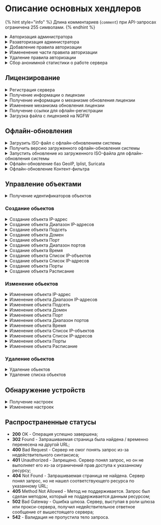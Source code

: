 # Описание основных хендлеров

{% hint style="info" %}
Длина комментариев (`comment`) при API-запросах ограничена 255 символами.
{% endhint %}

<details>

<summary>Авторизация администратора</summary>

```
POST /web/auth/login
```

**Json-тело запроса:**

```json5
{
    "login": "string",
    "password": "string",
    "rest_path": "string",
}
```
* `login` - логин, каталог администратора указывается после `@`. Примеры:
    * `admin` - локальный админ, без `@`;
    * `admin@ad_domain.ru` - AD/ALD администратор;
    * `admin@radius` - для RADIUS-администраторов `@radius`.
* `password` - пароль;
* `rest_path` - префикс URL, на который выставлять cookie. Например, `/` или `/rest`.

**Ответ на успешный запрос:** 200 ОК

После успешной авторизации сервер Ideco NGFW передает в заголовках куки. Пример значений:

```
set-cookie: insecure-ideco-session=02428c1c-fcd5-42ef-a533-5353da743806
set-cookie: __Secure-ideco-3ea57fca-65cb-439b-b764-d7337530f102=df164532-b916-4cda-a19b-9422c2897663:1663839003
```

Эти куки нужно передавать при каждом запросе после авторизации в заголовке запроса Cookie.

</details>

<details>

<summary>Разавторизация администратора</summary>

```
DELETE /web/admin/auth/login
```

**Ответ на успешный запрос:** 200 ОК

После успешной разавторизации сервер Ideco NGFW передает в заголовках куки. Пример значений:

```
set-cookie: insecure-ideco-session=""; expires=Thu, 01 Jan 1970 00:00:00 GMT; Max-Age=0; Path=/
set-cookie: __Secure-ideco-b7e3fb6f-7189-4f87-a4aa-1bdc02e18b34=""; HttpOnly; Max-Age=0; Path=/; SameSite=Strict; Secure
```

</details>

<details>
<summary>Добавление правила авторизации</summary>

```
POST /auth/rules
```

**Json-тело запроса:**

```json5
{
    "enabled": "boolean",
    "ip": "string" | "null",
    "mac": "string" | "null",   
    "user_id":  "integer",
    "always_logged": "boolean",
    "comment": "string"
}
```

* `enabled` - `true` для включения правила, `false` для выключения;
* `ip` - IP-адрес, который нужно авторизовать;
* `mac` - MAC-адрес, который нужно авторизовать;
* `always_logged` - авторизован всегда. Может быть включено только при указанном IP;
* `user_id` - идентификатор пользователя, к которому будет применено правило;
* `comment` - комментарий к правилу, может быть пустым, максимальная длина - 255 символов.

**Ответ на успещный запрос:**

```json5
{
    "id": "string"
}
```

* `id` - идентификатор созданного правила.

</details>

<details>
<summary>Измененение части правила авторизации</summary>

``` 
PATCH /auth/rules/<id правила>
```

```json5
{
    "enabled": "boolean",
    "ip": "string" | "null",
    "mac": "string" | "null",   
    "user_id":  "integer",
    "always_logged": "boolean",
    "comment": "string"
}
```

* `enabled` - `true` для включения правила, `false` для выключения;
* `ip` - IP-адрес, который нужно авторизовать;
* `mac` - MAC-адрес, который нужно авторизовать;
* `always_logged` - авторизован всегда. Может быть включено только при указанном IP;
* `user_id` - идентификатор пользователя, к которому будет применено правило;
* `comment` - комментарий к правилу, может быть пустым, максимальная длина - 255 символов.

**Ответ на успещный запрос:** 200 ОК

</details>

<details>
<summary>Удаление правила авторизации</summary>

```
DELETE /auth/rules/<id правила>
```

**Ответ на успешный запрос:** 200 OK

</details>

<details>
<summary>Сбор анонимной статистики о работе сервера</summary>

### Получение текущих настроек:

```
GET /gather_stat/settings
```

**Ответ на успешный запрос:**

```json5
{
    "enabled": "boolean"
}
```

* `enabled` - если `true`, то сбор анонимной статистики о работе сервера включен, `false` - выключен.

### Изменение настроек

```
PUT /gather_stat/settings
```

**Json-тело запроса**

```json5
{
    "enabled": "boolean"
}
```

**Ответ на успешный запрос:** 200 ОК

</details>

## Лицензирование

<details>
<summary>Регистрация сервера</summary>

```
POST /license/register
```

**Json-тело запроса:**

```json5
{
    "token": "string"
}
```

* `token` - получить токен лицензии можно в отделе продаж, он высылается в активационном письме;

**Ответ на успешный запрос:** 200 ОК

Чтобы добавить enterprise-demo лицензию, необходимо сначала получить токен лицензии в личном кабинете. Для этого выполните действия:

1\. Авторизуйтесь в личном кабинете MY.IDECO:

```
POST /api/v3/login
```

**Json-тело запроса:**

```json5
{
    "login": "string",
    "password": "string",
    "g_recaptcha_response": "string" | "null"
}
```

2\. Выполните запрос на регистрацию сервера:

```
PUT /api/v3/<company_id>/go_to_product
```

*  `company_id` - идентификатор компании пользователя, его можно получить по запросу `GET /api/v3/companies`.

**Ответ на успешный запрос:**

```json5
{
    "token": "string"
}
```

Используйте полученный токен в теле запроса при регистрации Ideco NGFW.

</details>

<details>
<summary>Получение информации о лицензии</summary>

```
GET /license/info
```

**Пример ответа на успешный запрос:**

```json5
{
    "modules": {
        "active_directory": {
            "available": true,
            "expiration_date": 1712400382.0
        },
        "kaspersky_av_for_web": {
            "available": true,
            "expiration_date": 1712400382.0
        },
        "kaspersky_av_for_mail": {
            "available": true,
            "expiration_date": 1712400382.0
        },
        "application_control": {
            "available": true,
            "expiration_date": 1712400382.0
        },
        "suricata": {
            "available": true,
            "expiration_date": 1712400382.0
        },
        "advanced_content_filter": {
            "available": true,
            "expiration_date": 1712400382.0
        },
        "standard_content_filter": {
            "available": false,
            "expiration_date": 0
        },
        "ips_advanced_rules": {
            "available": true,
            "expiration_date": 1712400382.0
        },
        "cluster": {
            "available": true,
            "expiration_date": 1712400382.0
        },
        "icsd": {
            "available": true,
            "max_users_count": 10000
        }
    },
    "general": {
        "available": true,
        "reason": "",
        "not_upgrade_after": 1712400382.0,
        "tech_support_end": 1712400382.0,
        "start_date": 1708944382.2658572,
        "expiration_date": 1712400382.0
    },
    "license_type": "enterprise-demo",
    "license_id": "UTM-3883264353",
    "server_name": "UTM",
    "last_update_time": 1708944385.1747465,
    "company_id": "Ideco",
    "server_id": "OQHsviy10sEOOQXWs-8c7tnwJb4AaOvplT2iJc-im677",
    "registered": true,
    "unreliable": false,
    "has_connection": true,
    "license_server": "https://my.ideco.ru"
}
```

**Если лицензия для данного сервера отсутствует:**

```json5
{
    "registered": false,
    "has_connection": true,
    "license_server": "https://my.ideco.ru"
}
```
</details>

<details>
<summary>Получение информации о механизме обновления лицензии</summary>

```
GET /license/update-type
```

**Ответ на успешный запрос:**

```json5
{
    "update_type": "auto" | "manual"
}
```

* `auto` - при автоматическом получении лицензии;
* `manual` - при ручной загрузке лицензии.

</details>

<details>
<summary>Изменение механизма обновления лицензии</summary>

```
PUT /license/update-type
```

**Json-тело запроса:**

```json5
{
    "update_type": "auto" | "manual"
}
```

**Ответ на успешный запрос:** 200 ОК

</details>

<details>
<summary>Получение ссылки для офлайн-регистрации</summary>

```
GET /license/license-get-offline-registration-url
```

**Ответ на успешный запрос:**

```json5
{
    "registration_url": "https://my.ideco.ru/ngfw?server_name=...hwid=...version=..."
}
```
* `server_name` - имя сервера Ideco NGFW;
* `hwid` - HWID сервера;
* `version` - версия сервера.

Получение ссылки для офлайн-регистрации сервера возможно только при ручном механизме обновления лицензии.

</details>

<details>
<summary>Загрузка файла с лицензией на NGFW</summary>

```
PUT /license/license-upload
```

**Тело запроса:** файл с лицензией в формате jwt, который можно скачать в личном кабинете MY.IDECO. Более подробная информация представлена в [статье](/settings/server-management/server-update.md#bazy-filtracii).

**Ответ на успешный запрос:** 200 ОК

</details>

## Офлайн-обновления

<details>
<summary>Загрузить ISO-файл с офлайн-обновлением системы</summary>

```
PUT /sysupdate/iso-upload
```

**Тело запроса:** ISO-файл с обновлением, который можно скачать в личном кабинете MY.IDECO по [ссылке](https://my.ideco.ru/ngfw/download).

**Ответ на успешный запрос:** 200 ОК

</details>

<details>
<summary>Получить версию загруженного офлайн-обновления системы</summary>

```
GET /sysupdate/iso-upload
```

**Ответ на успешный запрос:**

```json5
{
    "uploaded_iso_version": "SystemVersion" | "null"
}
```
* `null` - если ISO-файл не был загружен;
* `SystemVersion` - объект с описанием версии для загруженного ISO-файла:

```json5
{
    "major": "integer",
    "minor": "integer",
    "build": "integer",
    "timestamp": "integer",
    "vendor": "string",
    "product": "UTM" | "CC",
    "kind": "FSTEK" | "VPP" | "STANDARD" | "BPF",
    "release_type": "release" | "beta" | "devel"
}
```

* `major` - мажорный номер версии (например, 18);
* `minor` - минорный номер версии (например, 1);
* `build` - номер сборки (например, 42);
* `timestamp` - время сборки версии в формате UNIX timestamp;
* `vendor` - вендор продукта, значения могут быть произвольными;
* `product` - название продукта;
* `kind` - вид продукта;
* `release_type` - тип редакции.

</details>

<details>
<summary>Запустить обновление из загруженного ISO-файла для офлайн-обновления системы</summary>

```
PUT /sysupdate/iso-install
```

**Ответ на успешный запрос:** 200 ОК

</details>

<details>
<summary>Офлайн-обновление баз GeoIP, Iplist, Suricata</summary>

```
PUT /api/offline-update
```
**Тело запроса:** архивный файл с обновлением, который можно скачать в личном кабинете MY.IDECO. Более подробная информация представлена в [статье](/settings/server-management/server-update.md#bazy-filtracii). Архивный файл содержит:

* `ideco-header.json` - json-файл, словарь, содержащий ключи:
  * `hwid` - должно совпадать с HWID NGFW, на который загружается обновление;
  * `pack-type` - значение должно быть равно `suricata-iplist-geoip` для архива с обновлением базы данных GeoIP, Iplist, Suricata;
  * `geoip-timestamp` - timestamp создания базы GeoIP;
  * `iplist-timestamp` - timestamp создания базы Iplist;
  * `version` - значения атрибутов версии.
* `license.jwt` - файл с лицензией для этого NGFW, содержит подписанную лицензию в формате jwt;
* `ideco-geoip.mmdb` - файл обновления базы GeoIP;
* `iplist.tar.gz` - файл обновления списка IP-адресов;
* `suricata-rules.tar.gz` - файл обновления правил Suricata.

Файлы должны быть представлены именно в такой последовательности, других файлов в архиве быть не должно.

**Ответ на успешный запрос:** 200 ОК

</details>

<details>
<summary>Офлайн-обновление Контент-фильтра</summary>

```
PUT /content-filter/update_archive_upload
```
**Тело запроса:** архивный файл с офлайн-обновлением для **Контент-фильтра**, который можно скачать в личном кабинете MY.IDECO. Более подробная информация представлена в [статье](/settings/server-management/server-update.md#bazy-filtracii).

**Ответ на успешный запрос:** 200 ОК

</details>

## Управление объектами

<details>

<summary>Получение идентификаторов объектов</summary>

```
GET /aliases/<название обьекта> | all
```

**Ответ на успешный запрос:**

```json5
[
    {
        "comment": "string",
        "title": "string",
        "type": "string",
        "values": [
            "string" | "integer",
            "string" | "integer"
        ],
        "id": "type.id.1"
    }, 
{
        "comment": "string",
        "title": "string",
        "type": "string",
        "value": "string" | "integer",
        "id": "type.id.1"
    },
    ...
] 
```

В качестве ответа будет возвращен список всех объектов, существующих в NGFW:

* `protocol.ah` - протокол AH;
* `protocol.esp` - протокол ESP;
* `protocol.gre` - протокол GRE;
* `protocol.icmp` - протокол ICMP;
* `protocol.tcp` - протокол TCP;
* `protocol.udp` - протокол UDP;
* `quota.exceeded`- IP-адреса пользователей, которые превысили квоту;
* `any` - допускается любое значение в этом поле;
* `interface.external_any` - все внешние интерфейсы (равно таблице *Подключение к провайдеру* в веб-интерфейсе и включает в себя подключения к провайдеру по Ethernet/VPN);
* `interface.external_eth` - внешние Ethernet-интерфейсы;
* `interface.external_vpn` - внешние VPN-интерфейсы;
* `interface.ipsec_any` - IPsec-интерфейсы;
* `interface.local_any` - все локальные интерфейсы;
* `interface.tunnel_any` - все туннельные интерфейсы;
* `group.id.` - идентификатор группы пользователей;
* `interface.id.`- идентификатор конкретного интерфейса;
* `interface.utm_outgoing` - исходящий трафик устройства;
* `interface.vpn_traffic` - клиентский VPN-трафик;
* `interface.wccp_gre_any` - все WCCP GRE интерфейсы;
* `hip_profile.id.` - устройства без профиля;
* `security_group.guid.` - идентификатор группы безопасности AD;
* `user.id.` - идентификатор пользователя;
* `domain.id.` - идентификатор домена;
* `ip.id.` - идентификатор IP-адреса;
* `ip_range.id.` - идентификатор объекта *Диапазон адресов*;
* `address_list.id.` - идентификатор объекта *Список IP-объектов*;
* `list_of_iplists.id.` - идентификатор объекта *Список стран*;
* `port_list.id.` - идентификатор объекта *Порты*;
* `time_list.id.` - идентификатор объекта *Расписание*;
* `subnet.id.` - идентификатор объекта *Подсеть*;
* `port_range.id.` - идентификатор объекта *Диапазон портов*;
* `port.id.` - идентификатор объекта *Порт*;
* `time_range.id.` - идентификатор объекта *Время*.

</details>

### Создание обьектов

<details>

<summary>Создание объекта IP-адрес</summary>

```
POST /aliases/ip_addresses
```

**Json-тело запроса:**

```json5
{
    "title": "string",
    "comment": "string",
    "value": "string"
}
```

* `title` - название объекта. Максимальная длина - 42 символа;
* `comment` - комментарий к объекту. Может быть пустым, максимальная длина - 255 символов;
* `value` - IP-адрес в формате `192.168.0.0`.

**Ответ на успешный запрос:**

```json5
{
    "id": "string"
}
```

* `id` - идентификатор объекта IP-адрес.

</details>

<details>

<summary>Создание объекта Диапазон IP-адресов</summary>

```
POST /aliases/ip_ranges
```

**Json-тело запроса:**

```json5
{
    "title": "string", 
    "comment": "string", 
    "start": "string", 
    "end": "string"
}
```

* `title` - название объекта. Максимальная длина - 42 символа;
* `comment` - комментарий к объекту. Может быть пустым, максимальная длина - 255 символов;
* `start` - первый IP-адрес в диапазоне, например, `192.168.100.2`;
* `end` - последний IP-адрес в диапазоне, например, `192.168.100.15`.

**Ответ на успешный запрос:**

```json5
{
    "id": "string"
}
```

* `id` - идентификатор объекта Диапазон IP-адресов.

</details>

<details>

<summary>Создание объекта Подсеть</summary>

```
POST /aliases/networks
```

**Json-тело запроса:**

```json5
{
    "title": "string",
    "comment": "string",
    "value": "string"
}
```

* `title` - название объекта, максимальная длина - 42 символа;
* `comment` - комментарий к объекту, может быть пустым, максимальная длина - 255 символов;
* `value` - адрес подсети в формате `192.168.0.0/24` либо `192.168.0.0/255.255.255.0`.

**Ответ на успешный запрос:**

```json5
{
    "id": "string"
}
```

* `id` - идентификатор объекта Подсеть.

</details>

<details>

<summary>Создание объекта Домен</summary>

```
POST /aliases/domains
```

**Json-тело запроса:**

```json5
{
    "title": "string", 
    "comment": "string",
    "value": "string" 
}
```

* `title` - название объекта, максимальная длина - 42 символа;
* `comment` - комментарий к объекту, может быть пустым, максимальная длина - 255 символов;
* `value` - домен в формате mydomain.com.

**Ответ на успешный запрос:**

```json5
{
    "id": "string"
}
```

* `id` - идентификатор объекта Домен.

</details>

<details>

<summary>Создание объекта Порт</summary>

```
POST /aliases/ports
```

**Json-тело запроса:**

```json5
{
    "title": "string",
    "comment": "string",
    "value": "integer"
}
```

* `title` - название объекта, максимальная длина - 42 символа;
* `comment` - комментарий к объекту, может быть пустым, максимальная длина - 255 символов;
* `value` - номер порта в формате `8080`.

**Ответ на успешный запрос:**

```json5
{
    "id": "string"
}
```

* `id` - идентификатор объекта Порт.

</details>

<details>

<summary>Создание объекта Диапазон портов</summary>

```
POST /aliases/port_ranges
```

**Json-тело запроса:**

```json5
{
    "title": "string",
    "comment": "string",
    "start": "integer",
    "end": "integer"
}
```

* `title` - название объекта, максимальная длина - 42 символа;
* `comment` - комментарий к объекту, может быть пустым, максимальная длина - 255 символов;
* `start` - первый порт в диапазоне, например, `8080`;
* `end` - последний порт в диапазоне, например, `8090`.

**Ответ на успешный запрос:**

```json5
{
    "id": "string"
}
```

* `id` - идентификатор объекта Диапазон портов.

</details>

<details>

<summary>Создание объекта Время</summary>

```
POST /aliases/time_ranges
```

**Json-тело запроса:**

```json5
{
    "title": "string",
    "comment": "string",
    "weekdays": [ "integer" ],
    "start": "string",
    "end": "string",
    "period": {
            "first": "integer",
            "last": "integer"
        }
}
```

* `title` - название объекта. Максимальная длина - 42 символа;
* `comment` - комментарий к объекту. Может быть пустым, максимальная длина - 255 символов;
* `weekdays` - список дней недели, где 1-пн, 2-вт ... 7-вс;
* `start` - начало временного отрезка в формате `ЧЧ:ММ`;
* `end` - конец временного отрезка в формате `ЧЧ:ММ`;
* `first` - момент начала срока действия в формате `ГГГГММДДЧЧММСС`, например, `20240215000000`;
* `last` - момент окончания срока действия в формате `ГГГГММДДЧЧММСС`, например, `20240229235959`.

Если для `period` установить значение `null`, у объекта будет включена опция **Бессрочно**.

**Ответ на успешный запрос:**

```json5
{
    "id": "string"
}
```

* `id` - идентификатор объекта Время.

</details>

<details>

<summary>Создание объекта Список IP-объектов</summary>

```
POST /aliases/lists/addresses
```

**Json-тело запроса:**

```json5
{
    "title": "string",
    "comment": "string", 
    "values": [ "string" ]
}
```

* `title` - название объекта, максимальная длина - 42 символа;
* `comment` - комментарий к объекту, может быть пустым, максимальная длина - 255 символов;
* `value` - идентификаторы IP-объектов, через запятую.

**Ответ на успешный запрос:**

```json5
{
    "id": "string"
}
```

* `id` - идентификатор объекта Список IP-объектов.

</details>

<details>

<summary>Создание объекта Список IP-адресов</summary>

```
POST /aliases/ip_address_lists
```

**Json-тело запроса:**

```json5
{
    "title": "string",
    "comment": "string",
    "values": [ "string" ] 
}
```

* `title` - название объекта, максимальная длина - 42 символа;
* `comment` - комментарий к объекту, может быть пустым, максимальная длина - 255 символов;
* `value` - список IP-адресов без указания маски, либо с указанием маски подсети в виде десятичного числа 0...32 или четырех десятичных чисел от 0 до 255. Например: `192.168.0.0`, `192.168.0.0/24` или `192.168.0.0/255.255.255.0`.

**Ответ на успешный запрос:**

```json5
{
    "id": "string"
}
```

* `id` - идентификатор объекта Список IP-адресов.

</details>

<details>

<summary>Создание объекта Порты</summary>

```
POST /aliases/lists/ports
```

**Json-тело запроса:**

```json5
{
    "title": "string",
    "comment": "string",
    "values": [ "string" ]
}
```

* `title` - название объекта, максимальная длина - 42 символа;
* `comment` - комментарий к объекту, может быть пустым, максимальная длина - 255 символов;
* `value` - список портов.

**Ответ на успешный запрос:**

```json5
{
    "id": "string"
}
```

* `id` - идентификатор объекта Порты.

</details>

<details>

<summary>Создание объекта Расписание</summary>

```
POST /aliases/lists/times
```

**Json-тело запроса:**

```json5
{
    "title": "string", 
    "comment": "string",
    "values": [ "string" ]
}
```

* `title` - название объекта, максимальная длина - 42 символа;
* `comment` - комментарий к объекту, может быть пустым, максимальная длина - 255 символов;
* `value` - список идентификаторов объектов Время.

**Ответ на успешный запрос:**

```json5
{
    "id": "string"
}
```

* `id` - идентификатор объекта Расписание.

</details>

### Изменение обьектов

<details>

<summary>Изменение объекта IP-адрес</summary>

```
PUT /aliases/ip_addresses/<id объекта>
```

**Json-тело запроса:**

```json5
{
    "title": "string",
    "comment": "string",
    "value": "string"
}
```

* `title` - название объекта, максимальная длина - 42 символа;
* `comment` - комментарий к объекту, может быть пустым, максимальная длина - 255 символов;
* `value` - IP-адрес в формате `192.168.0.0`.

**Ответ на успешный запрос**: 200 OK

</details>

<details>

<summary>Изменение объекта Диапазон IP-адресов</summary>

```
PUT /aliases/ip_ranges/<id объекта>
```

**Json-тело запроса:**

```json5
{
    "title": "string",
    "comment": "string",
    "start": "string",
    "end": "string"
}
```

* `title` - название объекта, максимальная длина - 42 символа;
* `comment` - комментарий к объекту, может быть пустым, максимальная длина - 255 символов;
* `start` - первый IP-адрес в диапазоне, например, `192.168.100.2`;
* `end` - последний IP-адрес в диапазоне, например, `192.168.100.15`.

**Ответ на успешный запрос**: 200 OK

</details>

<details>

<summary>Изменение объекта Подсеть</summary>

```
PUT /aliases/networks/<id объекта>
```

**Json-тело запроса:**

```json5
{
    "title": "string", 
    "comment": "string",
    "value": "string"
}
```

* `title` - название объекта, максимальная длина - 42 символа;
* `comment` - комментарий к объекту, может быть пустым, максимальная длина - 255 символов;
* `value` - адрес подсети в формате `192.168.0.0/24` либо `192.168.0.0/255.255.255.0`.

**Ответ на успешный запрос**: 200 OK

</details>

<details>

<summary>Изменение объекта Домен</summary>

```
PUT /aliases/domains/<id объекта>
```

**Json-тело запроса:**

```json5
{
    "title": "string",
    "comment": "string",
    "value": "string"
}
```

* `title` - название объекта, максимальная длина - 42 символа;
* `comment` - комментарий к объекту, может быть пустым, максимальная длина - 255 символов;
* `value` - домен в формате mydomain.com.

**Ответ на успешный запрос**: 200 OK

</details>

<details>

<summary>Изменение объекта Порт</summary>

```
PUT /aliases/ports/<id объекта>
```

**Json-тело запроса:**

```json5
{
    "title": "string",
    "comment": "string",
    "value": "integer"
}
```

* `title` - название объекта, максимальная длина - 42 символа;
* `comment` - комментарий к объекту, может быть пустым, максимальная длина - 255 символов;
* `value` - номер порта в формате `8080`.

**Ответ на успешный запрос**: 200 OK

</details>

<details>

<summary>Изменение объекта Диапазон портов</summary>

```
PUT /aliases/port_ranges/<id объекта>
```

**Json-тело запроса:**

```json5
{
    "title": "string",
    "comment": "string",
    "start": "integer",
    "end": "integer"
}
```

* `title` - название объекта, максимальная длина - 42 символа;
* `comment` - комментарий к объекту, может быть пустым, максимальная длина - 255 символов;
* `start` - первый порт в диапазоне, например, `8080`;
* `end` - последний порт в диапазоне, например, `8090`.

**Ответ на успешный запрос**: 200 OK

</details>

<details>

<summary>Изменение объекта Время</summary>

```
PUT /aliases/time_ranges/<id объекта>
```

**Json-тело запроса:**

```json5
{
    "title": "string",
    "comment": "string",
    "weekdays": [ "integer" ],
    "start": "string",
    "end": "string",
    "period": {
            "first": "integer",
            "last": "integer"
        }
}
```

* `title` - название объекта, максимальная длина - 42 символа;
* `comment` - комментарий к объекту, может быть пустым, максимальная длина - 255 символов;
* `weekdays` - список дней недели, где 1-пн, 2-вт ... 7-вс;
* `start` - начало временного отрезка в формате `ЧЧ:ММ`;
* `end` - конец временного отрезка в формате `ЧЧ:ММ`;
* `first` - момент начала срока действия в формате `ГГГГММДДЧЧММСС`, например, `20240215000000`;
* `last` - момент окончания срока действия в формате `ГГГГММДДЧЧММСС`, например, `20240229235959`.

Если для `period` установить значение `null`, у объекта будет включена опция **Бессрочно**.

**Ответ на успешный запрос**: 200 OK

</details>

<details>

<summary>Изменение объекта Список IP-объектов</summary>

```
PUT /aliases/lists/addresses/<id объекта>
```

**Json-тело запроса:**

```json5
{
    "title": "string", 
    "comment": "string",
    "values": [ "string" ]
}
```

* `title` - название объекта, максимальная длина - 42 символа;
* `comment` - комментарий к объекту, может быть пустым, максимальная длина - 255 символов;
* `value` - идентификаторы IP-объектов, через запятую.

**Ответ на успешный запрос**: 200 OK

</details>

<details>

<summary>Изменение объекта Список IP-адресов</summary>

```
PUT /aliases/ip_address_lists/<id объекта>
```

**Json-тело запроса:**

```json5
{
    "title": "string",
    "comment": "string",
    "values": [ "string" ]
}
```

* `title` - название объекта, максимальная длина - 42 символа;
* `comment` - комментарий к объекту, может быть пустым, максимальная длина - 255 символов;
* `value` - список IP-адресов без указания маски, либо с указанием маски подсети в виде десятичного числа 0...32 или четырех десятичных чисел от 0 до 255. Например: `192.168.0.0`, `192.168.0.0/24` или `192.168.0.0/255.255.255.0`.

**Ответ на успешный запрос**: 200 OK

</details>

<details>

<summary>Изменение объекта Порты</summary>

```
PUT /aliases/lists/ports/<id объекта>
```

**Json-тело запроса:**

```json5
{
    "title": "string",
    "comment": "string",
    "values": [ "string" ] 
}
```

* `title` - название объекта, максимальная длина - 42 символа;
* `comment` - комментарий к объекту, может быть пустым, максимальная длина - 255 символов;
* `value` - список портов.

**Ответ на успешный запрос**: 200 OK

</details>

<details>

<summary>Изменение объекта Расписание</summary>

```
PUT /aliases/lists/times/<id объекта>
```

**Json-тело запроса:**

```json5
{
    "title": "string",
    "comment": "string",
    "values": [ "string" ]
}
```

* `title` - название объекта, максимальная длина - 42 символа;
* `comment` - комментарий к объекту, может быть пустым, максимальная длина - 255 символов;
* `value` - список идентификаторов объектов Время.

**Ответ на успешный запрос**: 200 OK

</details>

### Удаление обьектов

<details>

<summary>Удаление обьектов</summary>

```
DELETE /aliases/<название объекта>/<id объекта>
```

**Ответ на успешный запрос**: 200 OK

**Названия обьектов:**
* `ip_addresses` - IP-адрес;
* `ip_ranges` - Диапазон IP-адресов;
* `networks` - Подсеть;
* `domains` - Домен;
* `ports` - Порт;
* `port_ranges` - Диапазон портов;
* `time_ranges` - Время;
* `ip_address_lists` - Список IP-адресов.

</details>

<details>

<summary>Удаление списка обьектов</summary>

```
DELETE /aliases/lists/<название объекта>/<id объекта>
```

**Ответ на успешный запрос**: 200 OK

**Названия обьектов:**
* `addresses` - Список IP-объектов;
* `ports` - Порты;
* `times` - Расписание.

</details>

## Обнаружение устройств

<details>
<summary>Получение настроек</summary>

```
GET /netscan_backend/settings
```

**Ответ на успешный запрос:**

```json5
{
   "enabled": "boolean",
   "group_id": "integer",
   "networks": [ "string" ]
}
```

* `group_id` - идентификатор группы, в которую будут добавлены обнаруженные устройства;
* `networks` - список локальных сетей, устройства из которых будут автоматически добавлены и авторизованы на Ideco NGFW.


</details>

<details>
<summary>Изменение настроек</summary>

```
PUT /netscan_backend/settings
```

**Json-тело запроса:**

```json5
{
   "enabled": "boolean",
   "group_id": "integer",
   "networks": [ "string" ]
}
```

* `group_id` - идентификатор группы, в которую будут добавлены обнаруженные устройства;
* `networks` - список локальных сетей, устройства из которых будут автоматически добавлены и авторизованы на Ideco NGFW.

**Ответ на успешный запрос:** 200 OK

</details>

## Распространенные статусы

* **200** OK - Операция успешно завершена;
* **302** Found - Запрашиваемая страница была найдена / временно перенесена на другой URL;
* **400** Bad Request - Сервер не смог понять запрос из-за недействительного синтаксиса;
* **401** Unauthorized - Запрещено. Сервер понял запрос, но он не выполняет его из-за ограничений прав доступа к указанному ресурсу;
* **404** Not Found - Запрашиваемая страница не найдена. Сервер понял запрос, но не нашел соответствующего ресурса по указанному URL;
* **405** Method Not Allowed - Метод не поддерживается. Запрос был сделан методом, который не поддерживается данным ресурсом;
* **502** Bad Gateway - Ошибка шлюза. Сервер, выступая в роли шлюза или прокси-сервера, получил недействительное ответное сообщение от вышестоящего сервера;
* **542** - Валидация не пропустила тело запроса.